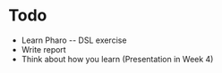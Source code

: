 # Todo

- Learn Pharo
-- DSL exercise
- Write report
- Think about how you learn (Presentation in Week 4)